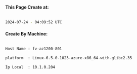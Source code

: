
   
#### This Page Create at:

```bash

2024-07-24 - 04:09:52 UTC

```

#### Create By Machine:

```bash

Host Name : fv-az1200-801

platform  : Linux-6.5.0-1023-azure-x86_64-with-glibc2.35

Ip Local  : 10.1.0.204

```

